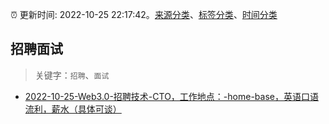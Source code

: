 :alarm_clock: 更新时间: 2022-10-25 22:17:42。[来源分类](../README.md)、[标签分类](../TAGS.md)、[时间分类](../TIMELINE.md)

## 招聘面试


> 关键字：`招聘`、`面试`



- [2022-10-25-Web3.0-招聘技术-CTO，工作地点：-home-base，英语口语流利，薪水（具体可谈）](https://www.v2ex.com/t/889856) 